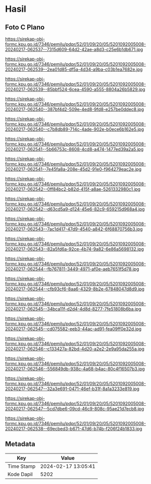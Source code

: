 # Hasil

## Foto C Plano

https://sirekap-obj-formc.kpu.go.id/7346/pemilu/pdpr/52/01/09/20/05/5201092005008-20240217-062537--7315d609-64d2-42ae-a8d3-c25e6b1db671.jpg

https://sirekap-obj-formc.kpu.go.id/7346/pemilu/pdpr/52/01/09/20/05/5201092005008-20240217-062539--2ea01d85-df5a-4d34-a9ba-c03b1ea7682e.jpg

https://sirekap-obj-formc.kpu.go.id/7346/pemilu/pdpr/52/01/09/20/05/5201092005008-20240217-062539--85bbf524-6cea-4590-a555-8804a26b5829.jpg

https://sirekap-obj-formc.kpu.go.id/7346/pemilu/pdpr/52/01/09/20/05/5201092005008-20240217-062540--387bf4d2-509e-4ed8-9fd8-e257be0ddec8.jpg

https://sirekap-obj-formc.kpu.go.id/7346/pemilu/pdpr/52/01/09/20/05/5201092005008-20240217-062540--c7b8db89-714c-4ade-902e-b0ece6b162e5.jpg

https://sirekap-obj-formc.kpu.go.id/7346/pemilu/pdpr/52/01/09/20/05/5201092005008-20240217-062541--5b66753c-8608-4cd8-a474-1477ed39a2a5.jpg

https://sirekap-obj-formc.kpu.go.id/7346/pemilu/pdpr/52/01/09/20/05/5201092005008-20240217-062541--7e45fa8a-208e-45d2-91e0-f964279eac2e.jpg

https://sirekap-obj-formc.kpu.go.id/7346/pemilu/pdpr/52/01/09/20/05/5201092005008-20240217-062542--0ff84bc2-b82d-415f-a8ae-5261332980c1.jpg

https://sirekap-obj-formc.kpu.go.id/7346/pemilu/pdpr/52/01/09/20/05/5201092005008-20240217-062542--d63cd5a9-d124-45e6-82c9-659215d968a4.jpg

https://sirekap-obj-formc.kpu.go.id/7346/pemilu/pdpr/52/01/09/20/05/5201092005008-20240217-062543--7ac1d417-47d9-4540-a842-6f68870756b3.jpg

https://sirekap-obj-formc.kpu.go.id/7346/pemilu/pdpr/52/01/09/20/05/5201092005008-20240217-062543--82a5fd6a-92ce-4b74-9a82-6e86a5698132.jpg

https://sirekap-obj-formc.kpu.go.id/7346/pemilu/pdpr/52/01/09/20/05/5201092005008-20240217-062544--fb767811-3449-4971-af0e-aeb7651f5d78.jpg

https://sirekap-obj-formc.kpu.go.id/7346/pemilu/pdpr/52/01/09/20/05/5201092005008-20240217-062544--cfb93cf6-8aa6-4329-8b2e-67848047d8d9.jpg

https://sirekap-obj-formc.kpu.go.id/7346/pemilu/pdpr/52/01/09/20/05/5201092005008-20240217-062545--34bca11f-d2d4-4d8d-8277-7fe51808b6ba.jpg

https://sirekap-obj-formc.kpu.go.id/7346/pemilu/pdpr/52/01/09/20/05/5201092005008-20240217-062545--cd075582-eeb3-44ac-ad91-fea09ff0e32d.jpg

https://sirekap-obj-formc.kpu.go.id/7346/pemilu/pdpr/52/01/09/20/05/5201092005008-20240217-062546--c133427a-82bd-4d20-a2e2-2e9a95da255a.jpg

https://sirekap-obj-formc.kpu.go.id/7346/pemilu/pdpr/52/01/09/20/05/5201092005008-20240217-062546--556849db-938c-4a68-b4ac-80c4f16507b3.jpg

https://sirekap-obj-formc.kpu.go.id/7346/pemilu/pdpr/52/01/09/20/05/5201092005008-20240217-062547--32a3e691-0471-46ef-b31f-8a1a3233e819.jpg

https://sirekap-obj-formc.kpu.go.id/7346/pemilu/pdpr/52/01/09/20/05/5201092005008-20240217-062547--5cd7dbe6-09cd-46c9-808c-95ae21d7ecb8.jpg

https://sirekap-obj-formc.kpu.go.id/7346/pemilu/pdpr/52/01/09/20/05/5201092005008-20240217-062538--69ecbed3-b671-47d6-b74b-f206f24b1833.jpg


## Metadata

| Key        | Value               |
| ---------- | ------------------- |
| Time Stamp | 2024-02-17 13:05:41 |
| Kode Dapil | 5202                |



